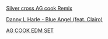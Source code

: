 [Silver cross AG cook Remix](https://youtu.be/0M_I3P15US8)

[ Danny L Harle - Blue Angel (feat. Clairo) ](https://www.youtube.com/watch?v=F9a4C2NrQQs)

[AG COOK EDM SET](https://www.youtube.com/watch?v=9mcx_e4fMUc)

